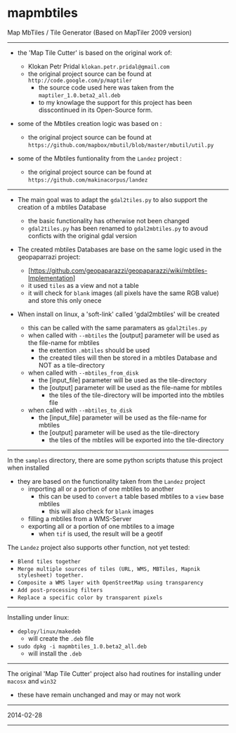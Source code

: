 mapmbtiles
==========

Map MbTiles / Tile  Generator (Based on MapTiler 2009 version)


***

* the 'Map Tile Cutter' is based on the original work of:
    *  Klokan Petr Pridal `klokan.petr.pridal@gmail.com`
    *  the original project source can be found at `http://code.google.com/p/maptiler`
       * the source code used here was taken from the `maptiler_1.0.beta2_all.deb`
       *  to my knowlage the support for this project has been disscontinued in its Open-Source form.

* some of the Mbtiles creation logic was based on :
    *  the original project source can be found at `https://github.com/mapbox/mbutil/blob/master/mbutil/util.py`

* some of the Mbtiles funtionality from the `Landez` project :
    *  the original project source can be found at `https://github.com/makinacorpus/landez`
 

***

* The main goal was to adapt the `gdal2tiles.py` to also support the creation of a mbtiles Database
    * the basic functionality has otherwise not been changed
    * `gdal2tiles.py` has been renamed to `gdal2mbtiles.py` to avoud conficts with the original gdal version

* The created mbtiles Databases are base on the same logic used in the geopaparrazi project:
    * [https://github.com/geopaparazzi/geopaparazzi/wiki/mbtiles-Implementation]
    * it used `tiles` as a view and not a table
    * it will check for `blank` images (all pixels have the same RGB value) and store this only onece

* When install on linux, a 'soft-link'  called 'gdal2mbtiles' will be created
    * this can be called with the same paramaters as `gdal2tiles.py`
    * when called with `--mbtiles` the [output] parameter will be used as the file-name for mbtiles
       * the extention `.mbtiles` should be used
       * the created tiles will then be stored in a mbtiles Database and NOT as a tile-directory
    * when called with `--mbtiles_from_disk` 
       * the [input_file] parameter will be used as the tile-directory
       * the [output] parameter will be used as the file-name for mbtiles
          * the tiles of the tile-directory will be imported into the mbtiles file
    * when called with `--mbtiles_to_disk` 
       * the [input_file] parameter will be used as the file-name for mbtiles
       * the [output] parameter will be used as the tile-directory
          * the tiles of the mbtiles will be exported into the tile-directory

***

In the `samples` directory, there are some python scripts thatuse this project when installed

* they are based on the functionality taken from the `Landez` project
   * importing all or a portion of one mbtiles to another
      * this can be used to `convert` a table based mbtiles to a `view` base mbtiles
         * this will also check for `blank` images
   * filling a mbtiles from a WMS-Server
   * exporting all or a portion of one mbtiles to a image
      * when `tif` is used, the result will be a geotif

The `Landez` project also supports other function, not yet tested:

* `Blend tiles together`
* `Merge multiple sources of tiles (URL, WMS, MBTiles, Mapnik stylesheet) together.`
* `Composite a WMS layer with OpenStreetMap using transparency`
* `Add post-processing filters`
* `Replace a specific color by transparent pixels`


***

Installing under linux:

* `deploy/linux/makedeb`
   * will create the `.deb` file
* `sudo dpkg -i mapmbtiles_1.0.beta2_all.deb`
   * will install the `.deb`

***

The original 'Map Tile Cutter' project also had routines for installing under `macosx` and `win32`
* these have remain unchanged and may or may not work

---

2014-02-28

---
